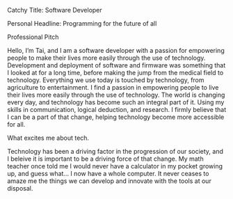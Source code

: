 
Catchy Title: Software Developer

Personal Headline: Programming for the future of all

Professional Pitch

Hello, I’m Tai, and I am a software developer with a passion for empowering people to make their lives more easily through the use of technology. Development and deployment of software and firmware was something that I looked at for a long time, before making the jump from the medical field to technology. Everything we use today is touched by technology, from agriculture to entertainment. I find a passion in empowering people to live their lives more easily through the use of technology. The world is changing every day, and technology has become such an integral part of it. Using my skills in communication, logical deduction, and research. I firmly believe that I can be a part of that change, helping technology become more accessible for all. 

What excites me about tech. 

Technology has been a driving factor in the progression of our society, and I beleive it is important to be a driving force of that change. My math teacher once told me I would never have a calculator in my pocket growing up, and guess what... I now have a whole computer. It never ceases to amaze me the things we can develop and innovate with the tools at our disposal. 